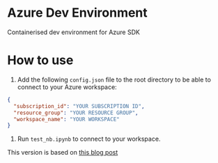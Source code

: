 # Azure Dev Environment
Containerised dev environment for Azure SDK

# How to use
1. Add the following `config.json` file to the root directory to be able to connect to your Azure workspace:
```json
{
  "subscription_id": "YOUR SUBSCRIPTION ID",
  "resource_group": "YOUR RESOURCE GROUP",
  "workspace_name": "YOUR WORKSPACE"
}
```

1. Run `test_nb.ipynb` to connect to your workspace.


This version is based on [this blog post](https://blog.devgenius.io/work-locally-with-azure-machine-learning-from-docker-image-2c2e6884a3e8)